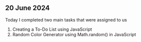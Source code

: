 <h2>20 June 2024</h2>
Today I completed two main tasks that were assigned to us 
<ol>
  <li>
    Creating a To-Do List using JavaScript
  </li>
  <li>Random Color Generator using Math.random() in JavaScript</li>
</ol>
